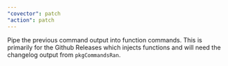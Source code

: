 ```yaml
---
"covector": patch
"action": patch
---
```


Pipe the previous command output into function commands. This is primarily for the Github Releases which injects functions and will need the changelog output from `pkgCommandsRan`.
